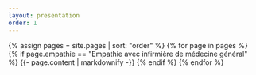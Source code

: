 ```yaml
---
layout: presentation
order: 1
---
```


{% assign pages = site.pages | sort: "order" %}
{% for page in pages %}
 {% if page.empathie == "Empathie avec infirmière de médecine général" %}
    {{- page.content | markdownify -}}
  {% endif %}
{% endfor %}

